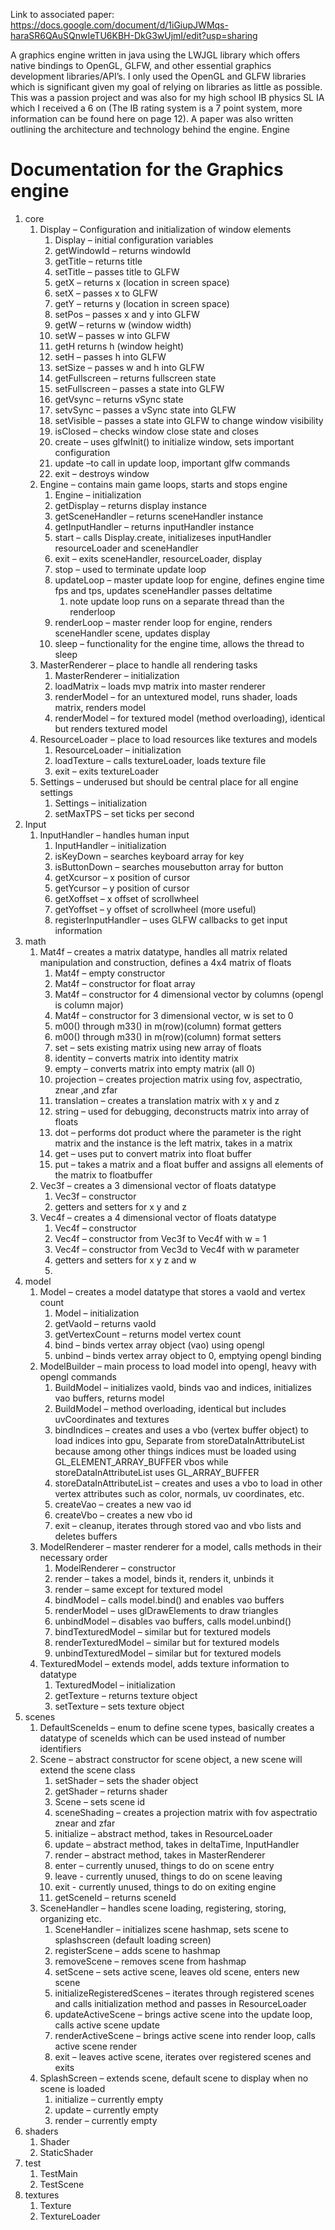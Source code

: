 
Link to associated paper: https://docs.google.com/document/d/1iGiupJWMqs-haraSR6QAuSQnwIeTU6KBH-DkG3wUjmI/edit?usp=sharing

A graphics engine written in java using the LWJGL library which offers native bindings to OpenGL, GLFW, and other essential graphics development libraries/API’s. I only used the OpenGL and GLFW libraries which is significant given my goal of relying on libraries as little as possible. This was a passion project and was also for my high school IB physics SL IA which I received a 6 on (The IB rating system is a 7 point system, more information can be found here on page 12). A paper was also written outlining the architecture and technology behind the engine.
Engine

# Documentation for the Graphics engine
1.  core
    1.  Display – Configuration and initialization of window elements
        1.  Display – initial configuration variables
        2.  getWindowId – returns windowId
        3.  getTitle – returns title
        4.  setTitle – passes title to GLFW
        5.  getX – returns x (location in screen space)
        6.  setX – passes x to GLFW
        7.  getY – returns y (location in screen space)
        8.  setPos – passes x and y into GLFW
        9.  getW – returns w (window width)
        10. setW – passes w into GLFW
        11. getH returns h (window height)
        12. setH – passes h into GLFW
        13. setSize – passes w and h into GLFW
        14. getFullscreen – returns fullscreen state
        15. setFullscreen – passes a state into GLFW
        16. getVsync – returns vSync state
        17. setvSync – passes a vSync state into GLFW
        18. setVisible – passes a state into GLFW to change window visibility
        19. isClosed – checks window close state and closes
        20. create – uses glfwInit() to initialize window, sets important configuration
        21. update –to call in update loop, important glfw commands
        22. exit – destroys window
    2.  Engine – contains main game loops, starts and stops engine
        1.  Engine – initialization
        2.  getDisplay – returns display instance
        3.  getSceneHandler – returns sceneHandler instance
        4.  getInputHandler – returns inputHandler instance
        5.  start – calls Display.create, initializeses inputHandler resourceLoader and sceneHandler
        6.  exit – exits sceneHandler, resourceLoader, display
        7.  stop – used to terminate update loop
        8.  updateLoop – master update loop for engine, defines engine time fps and tps, updates sceneHandler passes deltatime
            1.  note update loop runs on a separate thread than the renderloop
        9.  renderLoop – master render loop for engine, renders sceneHandler scene, updates display
        10. sleep – functionality for the engine time, allows the thread to sleep
    3.  MasterRenderer – place to handle all rendering tasks
        1.  MasterRenderer – initialization
        2.  loadMatrix – loads mvp matrix into master renderer
        3.  renderModel – for an untextured model, runs shader, loads matrix, renders model
        4.  renderModel – for textured model (method overloading), identical but renders textured model
    4.  ResourceLoader – place to load resources like textures and models
        1.  ResourceLoader – initialization
        2.  loadTexture – calls textureLoader, loads texture file
        3.  exit – exits textureLoader
    5.  Settings – underused but should be central place for all engine settings
        1.  Settings – initialization
        2.  setMaxTPS – set ticks per second
2.  Input
    1.  InputHandler – handles human input
        1.  InputHandler – initialization
        2.  isKeyDown – searches keyboard array for key
        3.  isButtonDown – searches mousebutton array for button
        4.  getXcursor – x position of cursor
        5.  getYcursor – y position of cursor
        6.  getXoffset – x offset of scrollwheel
        7.  getYoffset – y offset of scrollwheel (more useful)
        8.  registerInputHandler – uses GLFW callbacks to get input information
3.  math
    1.  Mat4f – creates a matrix datatype, handles all matrix related manipulation and construction, defines a 4x4 matrix of floats
        1.  Mat4f – empty constructor
        2.  Mat4f – constructor for float array
        3.  Mat4f – constructor for 4 dimensional vector by columns (opengl is column major)
        4.  Mat4f – constructor for 3 dimensional vector, w is set to 0
        5.  m00() through m33() in m(row)(column) format getters
        6.  m00() through m33() in m(row)(column) format setters
        7.  set – sets existing matrix using new array of floats
        8.  identity – converts matrix into identity matrix
        9.  empty – converts matrix into empty matrix (all 0)
        10. projection – creates projection matrix using fov, aspectratio, znear ,and zfar
        11. translation – creates a translation matrix with x y and z
        12. string – used for debugging, deconstructs matrix into array of floats
        13. dot – performs dot product where the parameter is the right matrix and the instance is the left matrix, takes in a matrix
        14. get – uses put to convert matrix into float buffer
        15. put – takes a matrix and a float buffer and assigns all elements of the matrix to floatbuffer
    2.  Vec3f – creates a 3 dimensional vector of floats datatype
        1.  Vec3f – constructor
        2.  getters and setters for x y and z
    3.  Vec4f – creates a 4 dimensional vector of floats datatype
        1.  Vec4f – constructor
        2.  Vec4f – constructor from Vec3f to Vec4f with w = 1
        3.  Vec4f – constructor from Vec3d to Vec4f with w parameter
        4.  getters and setters for x y z and w
        5.  
4.  model
    1.  Model – creates a model datatype that stores a vaoId and vertex count
        1.  Model – initialization
        2.  getVaoId – returns vaoId
        3.  getVertexCount – returns model vertex count
        4.  bind – binds vertex array object (vao) using opengl
        5.  unbind – binds vertex array object to 0, emptying opengl binding
    2.  ModelBuilder – main process to load model into opengl, heavy with opengl commands
        1.  BuildModel – initializes vaoId, binds vao and indices, initializes vao buffers, returns model
        2.  BuildModel – method overloading, identical but includes uvCoordinates and textures
        3.  bindIndices – creates and uses a vbo (vertex buffer object) to load indices into gpu, Separate from storeDataInAttributeList because among other things indices must be loaded using GL_ELEMENT_ARRAY_BUFFER vbos while storeDataInAttributeList uses GL_ARRAY_BUFFER
        4.  storeDataInAttributeList – creates and uses a vbo to load in other vertex attributes such as color, normals, uv coordinates, etc.
        5.  createVao – creates a new vao id
        6.  createVbo – creates a new vbo id
        7.  exit – cleanup, iterates through stored vao and vbo lists and deletes buffers
    3.  ModelRenderer – master renderer for a model, calls methods in their necessary order
        1.  ModelRenderer – constructor
        2.  render – takes a model, binds it, renders it, unbinds it
        3.  render – same except for textured model
        4.  bindModel – calls model.bind() and enables vao buffers
        5.  renderModel – uses glDrawElements to draw triangles
        6.  unbindModel – disables vao buffers, calls model.unbind()
        7.  bindTexturedModel – similar but for textured models
        8.  renderTexturedModel – similar but for textured models
        9.  unbindTexturedModel – similar but for textured models
    4.  TexturedModel – extends model, adds texture information to datatype
        1.  TexturedModel – initialization
        2.  getTexture – returns texture object
        3.  setTexture – sets texture object
5.  scenes
    1.  DefaultSceneIds – enum to define scene types, basically creates a datatype of sceneIds which can be used instead of number identifiers
    2.  Scene – abstract constructor for scene object, a new scene will extend the scene class
        1.  setShader – sets the shader object
        2.  getShader – returns shader
        3.  Scene – sets scene id
        4.  sceneShading – creates a projection matrix with fov aspectratio znear and zfar
        5.  initialize – abstract method, takes in ResourceLoader
        6.  update – abstract method, takes in deltaTime, InputHandler
        7.  render – abstract method, takes in MasterRenderer
        8.  enter – currently unused, things to do on scene entry
        9.  leave - currently unused, things to do on scene leaving
        10. exit - currently unused, things to do on exiting engine
        11. getSceneId – returns sceneId
    3.  SceneHandler – handles scene loading, registering, storing, organizing etc.
        1.  SceneHandler – initializes scene hashmap, sets scene to splashscreen (default loading screen)
        2.  registerScene – adds scene to hashmap
        3.  removeScene – removes scene from hashmap
        4.  setScene – sets active scene, leaves old scene, enters new scene
        5.  initializeRegisteredScenes – iterates through registered scenes and calls initialization method and passes in ResourceLoader
        6.  updateActiveScene – brings active scene into the update loop, calls active scene update
        7.  renderActiveScene – brings active scene into render loop, calls active scene render
        8.  exit – leaves active scene, iterates over registered scenes and exits
    4.  SplashScreen – extends scene, default scene to display when no scene is loaded
        1.  initialize – currently empty
        2.  update – currently empty
        3.  render – currently empty
6.  shaders
    1.  Shader
    2.  StaticShader
7.  test
    1.  TestMain
    2.  TestScene
8.  textures
    1.  Texture
    2.  TextureLoader
